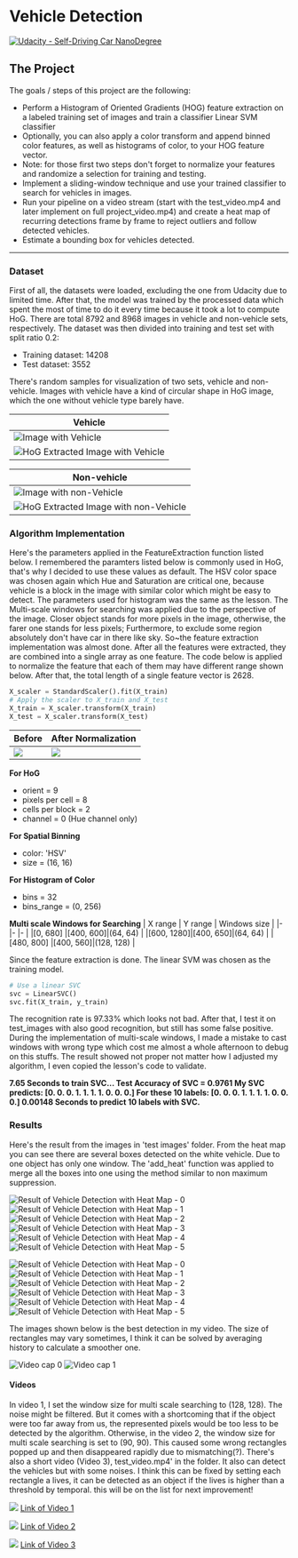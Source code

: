 # Vehicle Detection
[![Udacity - Self-Driving Car NanoDegree](https://s3.amazonaws.com/udacity-sdc/github/shield-carnd.svg)](http://www.udacity.com/drive)

[hog_v]: ./imgs/hog_vehicle.png "HoG Extracted Image with Vehicle"
[imgs_v]: ./imgs/imgs_vehicle.png "Image with Vehicle"
[hog_nv]: ./imgs/hog_nonvehicle.png "HoG Extracted Image with non-Vehicle"
[imgs_nv]: ./imgs/imgs_nonvehicle.png "Image with non-Vehicle"
[img_t_0]: ./imgs/t_0.png "Result of Vehicle Detection with Heat Map - 0"
[img_t_1]: ./imgs/t_1.png "Result of Vehicle Detection with Heat Map - 1"
[img_t_2]: ./imgs/t_2.png "Result of Vehicle Detection with Heat Map - 2"
[img_t_3]: ./imgs/t_3.png "Result of Vehicle Detection with Heat Map - 3"
[img_t_4]: ./imgs/t_4.png "Result of Vehicle Detection with Heat Map - 4"
[img_t_5]: ./imgs/t_5.png "Result of Vehicle Detection with Heat Map - 5"
[data_comb]: ./imgs/data_comb.png ""
[data_comb_norm]: ./imgs/data_comb_norm.png ""
[img_tc_0]: ./imgs/tc_0.png "Result of Vehicle Detection with Heat Map - 0"
[img_tc_1]: ./imgs/tc_1.png "Result of Vehicle Detection with Heat Map - 1"
[img_tc_2]: ./imgs/tc_2.png "Result of Vehicle Detection with Heat Map - 2"
[img_tc_3]: ./imgs/tc_3.png "Result of Vehicle Detection with Heat Map - 3"
[img_tc_4]: ./imgs/tc_4.png "Result of Vehicle Detection with Heat Map - 4"
[img_tc_5]: ./imgs/tc_5.png "Result of Vehicle Detection with Heat Map - 5"
[img_video_0]: ./imgs/video_0.png "Video cap 0"
[img_video_1]: ./imgs/video_1.png "Video cap 1"

<!-- [img_hsl]: ./imgs/img_hsl.png "" -->

The Project
---

The goals / steps of this project are the following:

* Perform a Histogram of Oriented Gradients (HOG) feature extraction on a labeled training set of images and train a classifier Linear SVM classifier
* Optionally, you can also apply a color transform and append binned color features, as well as histograms of color, to your HOG feature vector.
* Note: for those first two steps don't forget to normalize your features and randomize a selection for training and testing.
* Implement a sliding-window technique and use your trained classifier to search for vehicles in images.
* Run your pipeline on a video stream (start with the test_video.mp4 and later implement on full project_video.mp4) and create a heat map of recurring detections frame by frame to reject outliers and follow detected vehicles.
* Estimate a bounding box for vehicles detected.

---

### Dataset

First of all, the datasets were loaded, excluding the one from Udacity due to limited time. After that, the model was trained by the processed data which spent the most of time to do it every time because it took a lot to compute HoG. There are total 8792 and 8968 images in vehicle and non-vehicle sets, respectively. The dataset was then divided into training and test set with split ratio 0.2:

- Training dataset: 14208
- Test dataset: 3552

There's random samples for visualization of two sets, vehicle and non-vehicle. Images with vehicle have a kind of circular shape in HoG image, which the one without vehicle type barely have.

| Vehicle |
|---------|
|![][imgs_v]|
|![][hog_v]|

|Non-vehicle|
|---------|
|![][imgs_nv]|
|![][hog_nv]|

### Algorithm Implementation
Here's the parameters applied in the FeatureExtraction function listed below. I remembered the paramters listed below is commonly used in HoG, that's why I decided to use these values as default. The HSV color space was chosen again which Hue and Saturation are critical one, because vehicle is a block in the image with similar color which might be easy to detect. The parameters used for histogram was the same as the lesson. The Multi-scale windows for searching was applied due to the perspective of the image. Closer object stands for more pixels in the image, otherwise, the farer one stands for less pixels; Furthermore, to exclude some region absolutely don't have car in there like sky. So~the feature extraction implementation was almost done. After all the features were extracted, they are combined into a single array as one feature. The code below is applied to normalize the feature that each of them may have different range shown below. After that, the total length of a single feature vector is 2628.

```python
X_scaler = StandardScaler().fit(X_train)
# Apply the scaler to X_train and X_test
X_train = X_scaler.transform(X_train)
X_test = X_scaler.transform(X_test)
```


|Before|After Normalization|
|-|-|
|![][data_comb]|![][data_comb_norm]|

**For HoG**
- orient = 9
- pixels per cell = 8
- cells per block = 2
- channel = 0 (Hue channel only)

**For Spatial Binning**
- color: 'HSV'
- size = (16, 16)

**For Histogram of Color**
- bins = 32
- bins_range = (0, 256)

**Multi scale Windows for Searching**
| X range   | Y range  | Windows size |
|-          |-         |-             |
|[0, 680]   |[400, 600]|(64, 64)      |
|[600, 1280]|[400, 650]|(64, 64)      |
|[480, 800] |[400, 560]|(128, 128)    |

Since the feature extraction is done. The linear SVM was chosen as the training model.

```python
# Use a linear SVC
svc = LinearSVC()
svc.fit(X_train, y_train)
```

The recognition rate is 97.33% which looks not bad. After that, I test it on test_images with also good recognition, but still has some false positive. During the implementation of multi-scale windows, I made a mistake to cast windows with wrong type which cost me almost a whole afternoon to debug on this stuffs. The result showed not proper not matter how I adjusted my algorithm, I even copied the lesson's code to validate.

**7.65 Seconds to train SVC...
Test Accuracy of SVC =  0.9761
My SVC predicts:	     [0. 0. 0. 1. 1. 1. 1. 0. 0. 0.]
For these 10 labels:	 [0. 0. 0. 1. 1. 1. 1. 0. 0. 0.]
0.00148 Seconds to predict 10 labels with SVC.**

### Results

Here's the result from the images in 'test images' folder. From the heat map you can see there are several boxes detected on the white vehicle. Due to one object has only one window. The 'add_heat' function was applied to merge all the boxes into one using the method similar to non maximum suppression.

![][img_t_0]
![][img_t_1]
![][img_t_2]
![][img_t_3]
![][img_t_4]
![][img_t_5]

![][img_tc_0]
![][img_tc_1]
![][img_tc_2]
![][img_tc_3]
![][img_tc_4]
![][img_tc_5]

The images shown below is the best detection in my video. The size of rectangles may vary sometimes, I think it can be solved by averaging history to calculate a smoother one.

![][img_video_0]
![][img_video_1]

#### Videos

In video 1, I set the window size for multi scale searching to (128, 128). The noise might be filtered. But it comes with a shortcoming that if the object were too far away from us, the represented pixels would be too less to be detected by the algorithm. Otherwise, in the video 2, the window size for multi scale searching is set to (90, 90). This caused some wrong rectangles popped up and then disappeared rapidly due to mismatching(?). There's also a short video (Video 3), test_video.mp4' in the folder. It also can detect the vehicles but with some noises. I think this can be fixed by setting each rectangle a lives, it can be detected as an object if the lives is higher than a threshold by temporal. this will be on the list for next improvement!

[![](https://img.youtube.com/vi/VCd33sKjt50/0.jpg)](https://youtu.be/VCd33sKjt50)
[Link of Video 1](https://youtu.be/VCd33sKjt50)

[![](https://img.youtube.com/vi/Q2DfxsQEOkE/0.jpg)](https://youtu.be/Q2DfxsQEOkE)
[Link of Video 2](https://youtu.be/Q2DfxsQEOkE)

[![](https://img.youtube.com/vi/5qd3vWtqs_I/0.jpg)](https://youtu.be/5qd3vWtqs_I)
[Link of Video 3](https://youtu.be/5qd3vWtqs_I)
